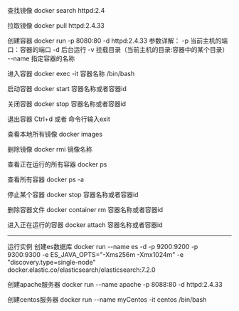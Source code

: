 查找镜像
docker search httpd:2.4

拉取镜像
docker pull httpd:2.4.33

创建容器
docker run -p 8080:80 -d httpd:2.4.33
参数详解：
    -p 当前主机的端口：容器的端口
    -d 后台运行
    -v 挂载目录（当前主机的目录:容器中的某个目录）
    --name 指定容器的名称

进入容器
docker exec -it 容器名称 /bin/bash

启动容器
docker start 容器名称或者容器id

关闭容器
docker stop 容器名称或者容器id

退出容器
Ctrl+d 或者 命令行输入exit

查看本地所有镜像
docker images

删除镜像
docker rmi 镜像名称

查看正在运行的所有容器
docker ps

查看所有容器
docker ps -a

停止某个容器
docker stop 容器名称或者容器id

删除容器文件
docker container rm 容器名称或者容器id

进入正在运行的容器
docker attach 容器名称或者容器id

--------------------------------------------------------------------------
运行实例
创建es数据库
docker run --name es -d -p 9200:9200 -p 9300:9300 -e ES_JAVA_OPTS="-Xms256m -Xmx1024m" -e "discovery.type=single-node" docker.elastic.co/elasticsearch/elasticsearch:7.2.0

创建apache服务器
docker run --name apache -p 8088:80 -d httpd:2.4.33

创建centos服务器
docker run --name myCentos -it centos /bin/bash
